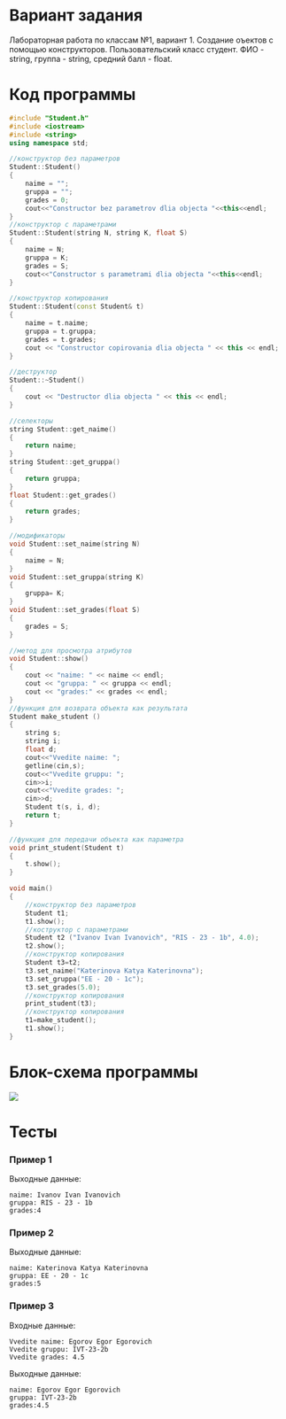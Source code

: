 # Вариант задания
Лабораторная работа по классам №1, вариант 1. 
Создание оъектов с помощью конструкторов. Пользовательский класс студент. ФИО - string, группа - string, средний балл - float.
# Код программы
```cpp
#include "Student.h"
#include <iostream>
#include <string>
using namespace std;

//конструктор без параметров
Student::Student()
{
	naime = "";
	gruppa = "";
	grades = 0;
	cout<<"Constructor bez parametrov dlia objecta "<<this<<endl;
}
//конструктор с параметрами
Student::Student(string N, string K, float S)
{
	naime = N;
	gruppa = K;
	grades = S;
	cout<<"Constructor s parametrami dlia objecta "<<this<<endl;
}

//конструктор копирования
Student::Student(const Student& t)
{
	naime = t.naime;
	gruppa = t.gruppa;
	grades = t.grades;
	cout << "Constructor copirovania dlia objecta " << this << endl;
}

//деструктор
Student::~Student()
{
	cout << "Destructor dlia objecta " << this << endl;
}

//селекторы
string Student::get_naime()
{
	return naime;
}
string Student::get_gruppa()
{
	return gruppa;
}
float Student::get_grades()
{
	return grades;
}

//модификаторы
void Student::set_naime(string N)
{
	naime = N;
}
void Student::set_gruppa(string K)
{
	gruppa= K;
}
void Student::set_grades(float S)
{
	grades = S;
}

//метод для просмотра атрибутов
void Student::show()
{
	cout << "naime: " << naime << endl;
	cout << "gruppa: " << gruppa << endl;
	cout << "grades:" << grades << endl;
}
//функция для возврата объекта как результата 
Student make_student ()
{
	string s;
	string i;
	float d;
	cout<<"Vvedite naime: ";
	getline(cin,s);
	cout<<"Vvedite gruppu: ";
	cin>>i;
	cout<<"Vvedite grades: ";
	cin>>d;
	Student t(s, i, d);
	return t;
}

//функция для передачи объекта как параметра
void print_student(Student t)
{
	t.show();
}

void main()
{
	//конструктор без параметров
	Student t1; 
	t1.show();
	//коструктор с параметрами 
	Student t2 ("Ivanov Ivan Ivanovich", "RIS - 23 - 1b", 4.0);
	t2.show();
	//конструктор копирования 
	Student t3=t2;
	t3.set_naime("Katerinova Katya Katerinovna");
	t3.set_gruppa("EE - 20 - 1c");
	t3.set_grades(5.0);
	//конструктор копирования 
	print_student(t3);
	//конструктор копирования 
	t1=make_student(); 
	t1.show();
}
```
# Блок-схема программы
<image src="class2.png">
	
# Тесты
### Пример 1
Выходные данные:
```
naime: Ivanov Ivan Ivanovich
gruppa: RIS - 23 - 1b
grades:4
```
### Пример 2
Выходные данные:
```
naime: Katerinova Katya Katerinovna
gruppa: EE - 20 - 1c
grades:5
```
### Пример 3
Входные данные:
```
Vvedite naime: Egorov Egor Egorovich
Vvedite gruppu: IVT-23-2b
Vvedite grades: 4.5
```
Выходные данные:
```
naime: Egorov Egor Egorovich
gruppa: IVT-23-2b
grades:4.5
```
